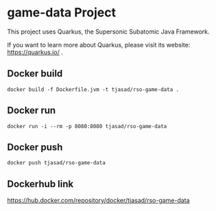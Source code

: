 # game-data Project

This project uses Quarkus, the Supersonic Subatomic Java Framework.

If you want to learn more about Quarkus, please visit its website: https://quarkus.io/ .

## Docker build
```shell script
docker build -f Dockerfile.jvm -t tjasad/rso-game-data .
```

## Docker run

```shell script
docker run -i --rm -p 8080:8080 tjasad/rso-game-data
```

## Docker push
```shell script
docker push tjasad/rso-game-data
```

## Dockerhub link

https://hub.docker.com/repository/docker/tjasad/rso-game-data
